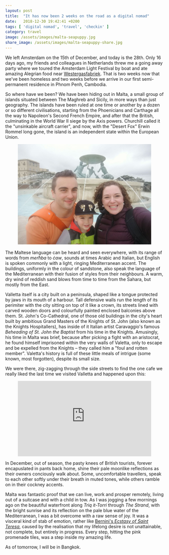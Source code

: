 ```yaml
---
layout: post
title:  "It has now been 2 weeks on the road as a digital nomad"
date:   2018-12-30 19:42:41 +0200
tags: [ 'digital nomad', 'travel', 'checkin' ]
category: travel
image: /assets/images/malta-seapuppy.jpg
share_image: /assets/images/malta-seapuppy-share.jpg
---
```

We left Amsterdam on the 15th of December, and today is the 28th. Only 16 days ago, my friends and colleagues in Netherlands threw me a going away party where we toured the Amsterdam Light Festival by boat and ate amazing Alegrian food near [Westergasfabriek](http://www.westergasfabriek.nl). That is two weeks now that we've been homeless and two weeks before we arrive in our first semi-permanent residence in Phnom Penh, Cambodia.

So where have we been? We have been hiding out in Malta, a small group of islands situated between The Maghreb and Sicily, in more ways than just geography. The islands have been ruled at one time or another by a dozen or so different civilisations, starting from the Phoenicians and Carthage all the way to Napoleon's Second French Empire, and after that the British, culminating in the World War II siege by the Axis powers. Churchill called it the "unsinkable aircraft carrier", and now, with the "Desert Fox" Erwin Rommel long gone, the island is an independent state within the European Union.

<figure class="centered">
  <img src="/assets/images/malta-fountain.jpg" alt="Selfie in Valetta">
</figure>

The Maltese language can be heard and seen everywhere, with its range of words from _merħba_ to _ċaw_, sounds at times Arabic and Italian, but English is spoken commonly with a light, ringing Mediterranean accent. The buildings, uniformly in the colour of sandstone, also speak the language of the Mediterranean with their fusion of styles from their neighbours. A warm, dry wind of reddish sand blows from time to time from the Sahara, but mostly from the East.

Valletta itself is a city built on a peninsula, shaped like a tongue protected by jaws in its mouth of a harbour. Tall defensive walls run the length of its perimiter with the city sitting on top of it like a crown, its streets lined with carved wooden doors and colourfully painted enclosed balconies above them. St. John's Co-Cathedral, one of those old buildings in the city's heart built by ambitious Grand Masters of the Knights of St. John (also known as the Knights Hospitallers), has inside of it Italian artist Caravaggio's famous _Beheading of St. John the Baptist_ from his time in the Knights. Amusingly, his time in Malta was brief, because after picking a fight with an aristocrat, he found himself imprisoned within the very walls of Valetta, only to escape and be expelled from the Knights – they called him a "foul and rotten member". Valetta's history is full of these little meals of intrigue (some known, most forgotten), despite its small size.

We were there, zig-zagging through the side streets to find the one cafe we really liked the last time we visited Valletta and happened upon this:

<figure class="centered">
  <div style="padding:56.25% 0 0 0;position:relative;"><iframe src="https://player.vimeo.com/video/308787273" style="position:absolute;top:0;left:0;width:100%;height:100%;" frameborder="0" webkitallowfullscreen mozallowfullscreen allowfullscreen></iframe></div><script src="https://player.vimeo.com/api/player.js"></script>
</figure>

In December, out of season, the pasty knees of British tourists, forever encapuslated in pants back home, shine their pale moonlike reflections as their owners conciously walk about. Some, uncomfortable travellers, speak to each other softly under their breath in muted tones, while others ramble on in their cockney accents.

Malta was fantastic proof that we can live, work and prosper remotely, living out of a suitcase and with a child in tow. As I was jogging a few mornings ago on the beautiful waterfront along _Triq it-Torri_ through _The Strand_, with the bright sunrise and its reflection on the pale blue water of the Mediterranean, I was a bit overcome with a raw sense of joy. It was a visceral kind of stab of emotion, rather like [Bernini's _Ecstasy of Saint Teresa_](https://en.wikipedia.org/wiki/Ecstasy_of_Saint_Teresa), caused by the realisation that my lifelong desire is not unattainable, not complete, but entirely in progress. Every step, hitting the pink promenade tiles, was a step inside my amazing life.

As of tomorrow, I will be in Bangkok.
